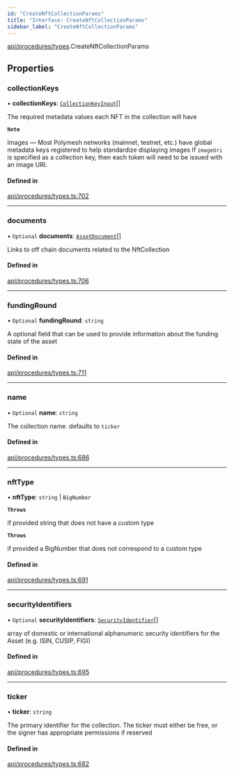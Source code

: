 ```yaml
---
id: "CreateNftCollectionParams"
title: "Interface: CreateNftCollectionParams"
sidebar_label: "CreateNftCollectionParams"
---
```


[api/procedures/types](../../../../../modules/API/Procedures/Types/Types.md).CreateNftCollectionParams

## Properties

### collectionKeys

• **collectionKeys**: [`CollectionKeyInput`](../../../../../modules/API/Procedures/Types/Types.md#collectionkeyinput)[]

The required metadata values each NFT in the collection will have

**`Note`**

Images — Most Polymesh networks (mainnet, testnet, etc.) have global metadata keys registered to help standardize displaying images
If `imageUri` is specified as a collection key, then each token will need to be issued with an image URI.

#### Defined in

[api/procedures/types.ts:702](https://github.com/PolymeshAssociation/polymesh-sdk/blob/654b99c8d/src/api/procedures/types.ts#L702)

___

### documents

• `Optional` **documents**: [`AssetDocument`](../../../Entities/Asset/Types/AssetDocument/AssetDocument.md)[]

Links to off chain documents related to the NftCollection

#### Defined in

[api/procedures/types.ts:706](https://github.com/PolymeshAssociation/polymesh-sdk/blob/654b99c8d/src/api/procedures/types.ts#L706)

___

### fundingRound

• `Optional` **fundingRound**: `string`

A optional field that can be used to provide information about the funding state of the asset

#### Defined in

[api/procedures/types.ts:711](https://github.com/PolymeshAssociation/polymesh-sdk/blob/654b99c8d/src/api/procedures/types.ts#L711)

___

### name

• `Optional` **name**: `string`

The collection name. defaults to `ticker`

#### Defined in

[api/procedures/types.ts:686](https://github.com/PolymeshAssociation/polymesh-sdk/blob/654b99c8d/src/api/procedures/types.ts#L686)

___

### nftType

• **nftType**: `string` \| `BigNumber`

**`Throws`**

if provided string that does not have a custom type

**`Throws`**

if provided a BigNumber that does not correspond to a custom type

#### Defined in

[api/procedures/types.ts:691](https://github.com/PolymeshAssociation/polymesh-sdk/blob/654b99c8d/src/api/procedures/types.ts#L691)

___

### securityIdentifiers

• `Optional` **securityIdentifiers**: [`SecurityIdentifier`](../../../Entities/Asset/Types/SecurityIdentifier/SecurityIdentifier.md)[]

array of domestic or international alphanumeric security identifiers for the Asset (e.g. ISIN, CUSIP, FIGI)

#### Defined in

[api/procedures/types.ts:695](https://github.com/PolymeshAssociation/polymesh-sdk/blob/654b99c8d/src/api/procedures/types.ts#L695)

___

### ticker

• **ticker**: `string`

The primary identifier for the collection. The ticker must either be free, or the signer has appropriate permissions if reserved

#### Defined in

[api/procedures/types.ts:682](https://github.com/PolymeshAssociation/polymesh-sdk/blob/654b99c8d/src/api/procedures/types.ts#L682)
